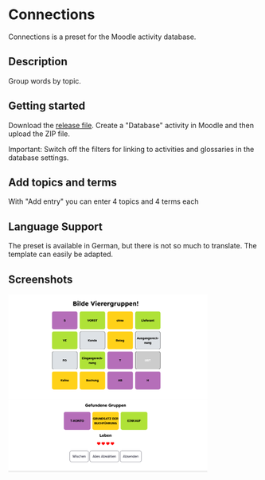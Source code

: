 # Connections
Connections is a preset for the Moodle activity database.

## Description

Group words by topic.

## Getting started

Download the [release file](https://github.com/fdagner/connections_moodle-database-preset/releases). 
Create a "Database" activity in Moodle and then upload the ZIP file.

Important: Switch off the filters for linking to activities and glossaries in the database settings.

## Add topics and terms

With "Add entry" you can enter 4 topics and 4 terms each

## Language Support

The preset is available in German, but there is not so much to translate. The template can easily be adapted.

## Screenshots

<img width="400" alt="list view" src="/screenshots/einzelansicht.png">
